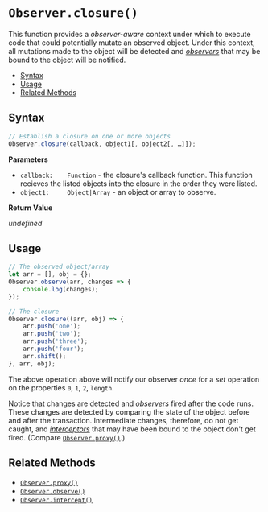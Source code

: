# `Observer.closure()`

This function provides a *observer-aware* context under which to execute code that could potentially mutate an observed object. Under this context, all mutations made to the object will be detected and [*observers*](../api/observe.md) that may be bound to the object will be notified.

+ [Syntax](#syntax)
+ [Usage](#usage)
+ [Related Methods](#related-methods)

## Syntax

```js
// Establish a closure on one or more objects
Observer.closure(callback, object1[, object2[, …]]);
```

**Parameters**

+ `callback:    Function` - the closure's callback function. This function recieves the listed objects into the closure in the order they were listed.
+ `object1:     Object|Array` - an object or array to observe.

**Return Value**

*undefined*

## Usage

```js
// The observed object/array
let arr = [], obj = {};
Observer.observe(arr, changes => {
    console.log(changes);
});

// The closure
Observer.closure((arr, obj) => {
    arr.push('one');
    arr.push('two');
    arr.push('three');
    arr.push('four');
    arr.shift();
}, arr, obj);
```

The above operation above will notify our observer *once* for a *set* operation on the properties `0`, `1`, `2`, `length`.

Notice that changes are detected and [*observers*](../api/observe.md) fired after the code runs. These changes are detected by comparing the state of the object before and after the transaction. Intermediate changes, therefore, do not get caught, and [*interceptors*](../api/interceptors.md) that may have been bound to the object don't get fired. (Compare [`Observer.proxy()`](../api/proxy.md).)

## Related Methods

+ [`Observer.proxy()`](../api/proxy.md)
+ [`Observer.observe()`](../api/observe.md)
+ [`Observer.intercept()`](../api/intercept.md)
